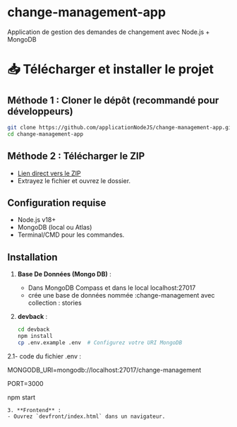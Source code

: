 # change-management-app
Application de gestion des demandes de changement avec Node.js + MongoDB


# 📥 Télécharger et installer le projet

## Méthode 1 : Cloner le dépôt (recommandé pour développeurs)
```bash
git clone https://github.com/applicationNodeJS/change-management-app.git
cd change-management-app
```

## Méthode 2 : Télécharger le ZIP
- [Lien direct vers le ZIP](https://github.com/applicationNodeJS/change-management-app/archive/refs/heads/main.zip)
- Extrayez le fichier et ouvrez le dossier.

## Configuration requise
- Node.js v18+
- MongoDB (local ou Atlas)
- Terminal/CMD pour les commandes.

## Installation
1. **Base De Données (Mongo DB)** :
   - Dans MongoDB Compass et dans le local  localhost:27017
   - crée une base de données nommée :change-management avec collection : stories
     
2. **devback** :
   ```bash
   cd devback
   npm install
   cp .env.example .env  # Configurez votre URI MongoDB
   
2.1- code du fichier .env  :

MONGODB_URI=mongodb://localhost:27017/change-management

PORT=3000

   npm start
   ```
3. **Frontend** :
   - Ouvrez `devfront/index.html` dans un navigateur.



